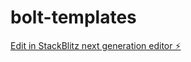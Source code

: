 # bolt-templates

[Edit in StackBlitz next generation editor ⚡️](https://stackblitz.com/~/github.com/rlondon3/bolt-templates)